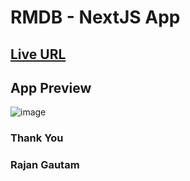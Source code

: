 # RMDB - NextJS App

## [Live URL](https://rgautam320-rmdb.vercel.app/)

## App Preview

![image](https://user-images.githubusercontent.com/71542496/184954235-fcbe8886-8bf3-4d51-b0e6-4a4762100708.png)

### Thank You

### Rajan Gautam
